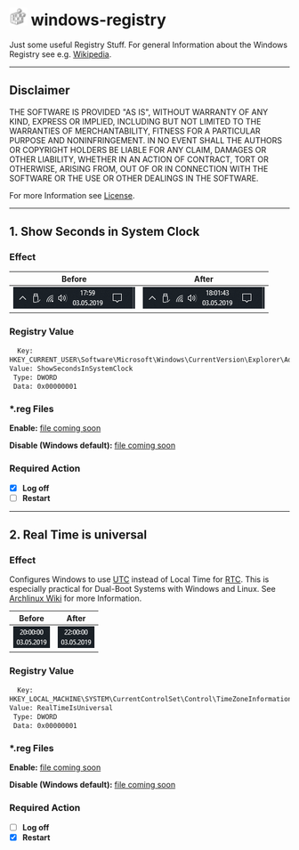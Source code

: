 # ![](./doc/img/regedit.png) windows-registry
Just some useful Registry Stuff.
For general Information about the Windows Registry see e.g. [Wikipedia](https://en.wikipedia.org/wiki/Windows_Registry).

---

## Disclaimer
THE SOFTWARE IS PROVIDED "AS IS", WITHOUT WARRANTY OF ANY KIND, EXPRESS OR
IMPLIED, INCLUDING BUT NOT LIMITED TO THE WARRANTIES OF MERCHANTABILITY,
FITNESS FOR A PARTICULAR PURPOSE AND NONINFRINGEMENT. IN NO EVENT SHALL THE
AUTHORS OR COPYRIGHT HOLDERS BE LIABLE FOR ANY CLAIM, DAMAGES OR OTHER
LIABILITY, WHETHER IN AN ACTION OF CONTRACT, TORT OR OTHERWISE, ARISING FROM,
OUT OF OR IN CONNECTION WITH THE SOFTWARE OR THE USE OR OTHER DEALINGS IN THE
SOFTWARE.

For more Information see [License](./LICENSE).

---

## 1. Show Seconds in System Clock
### Effect
| Before | After |
|--------|-------|
|![](./doc/img/oldclock.png)|![](./doc/img/newclock.png)|

### Registry Value
```
  Key: HKEY_CURRENT_USER\Software\Microsoft\Windows\CurrentVersion\Explorer\Advanced
Value: ShowSecondsInSystemClock
 Type: DWORD
 Data: 0x00000001
```

### \*.reg Files
**Enable:** [file coming soon]()

**Disable (Windows default):** [file coming soon]()

### Required Action
- [x] **Log off**
- [ ] **Restart**

---

## 2. Real Time is universal
### Effect
Configures Windows to use [UTC](https://en.wikipedia.org/wiki/Coordinated_Universal_Time) instead of Local Time for [RTC](https://en.wikipedia.org/wiki/Real-time_clock).
This is especially practical for Dual-Boot Systems with Windows and Linux.
See [Archlinux Wiki](https://wiki.archlinux.org/index.php/System_time#UTC_in_Windows) for more Information.

| Before | After |
|--------|-------|
|![](./doc/img/oldtime.png)|![](./doc/img/newtime.png)|

### Registry Value
```
  Key: HKEY_LOCAL_MACHINE\SYSTEM\CurrentControlSet\Control\TimeZoneInformation
Value: RealTimeIsUniversal
 Type: DWORD
 Data: 0x00000001
```

### \*.reg Files
**Enable:** [file coming soon]()

**Disable (Windows default):** [file coming soon]()

### Required Action
- [ ] **Log off**
- [x] **Restart**
